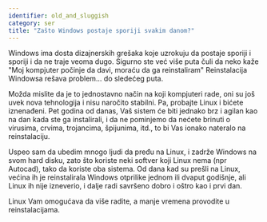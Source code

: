 ```yaml
---
identifier: old_and_sluggish
category: ser
title: "Zašto Windows postaje sporiji svakim danom?"
---
```


Windows ima dosta dizajnerskih grešaka koje uzrokuju da postaje
sporiji i sporiji i da ne traje veoma dugo. Sigurno ste već više puta 
čuli da neko kaže "Moj kompjuter počinje da davi, moraću da ga reinstaliram"
Reinstalacija Windowsa rešava problem... do sledećeg puta.

Možda mislite da je to jednostavno način na koji kompjuteri rade, oni
su još uvek nova tehnologija i nisu naročito stabilni. Pa, probajte Linux i bićete 
iznenađeni. Pet godina od danas, Vaš sistem će biti jednako brz i agilan
kao na dan kada ste ga instalirali, i da ne pominjemo da nećete brinuti
o virusima, crvima, trojancima, špijunima, itd., to bi Vas ionako nateralo
na reinstalaciju.

Uspeo sam da ubedim mnogo ljudi da pređu na Linux, i zadrže 
Windows na svom hard disku, zato što koriste neki softver 
koji Linux nema (npr Autocad), tako da koriste oba sistema.
Od dana kad su prešli na Linux, većina ih je reinstalirala 
Windows otprilike jednom ili dvaput godišnje, ali Linux ih nije izneverio, 
i dalje radi savršeno dobro i oštro kao i prvi dan.

Linux Vam omogućava da više radite, a manje vremena provodite u reinstalacijama.




